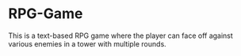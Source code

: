 # RPG-Game
This is a text-based RPG game where the player can face off against various enemies in a tower with multiple rounds.
